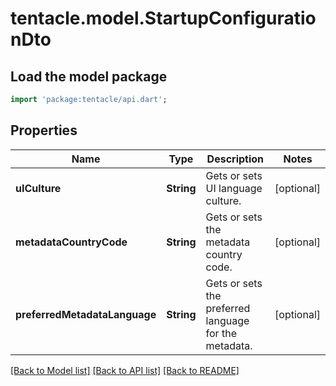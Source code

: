 # tentacle.model.StartupConfigurationDto

## Load the model package
```dart
import 'package:tentacle/api.dart';
```

## Properties
Name | Type | Description | Notes
------------ | ------------- | ------------- | -------------
**uICulture** | **String** | Gets or sets UI language culture. | [optional] 
**metadataCountryCode** | **String** | Gets or sets the metadata country code. | [optional] 
**preferredMetadataLanguage** | **String** | Gets or sets the preferred language for the metadata. | [optional] 

[[Back to Model list]](../README.md#documentation-for-models) [[Back to API list]](../README.md#documentation-for-api-endpoints) [[Back to README]](../README.md)



